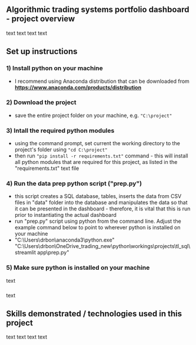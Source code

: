 ## Algorithmic trading systems portfolio dashboard - project overview
text
text
text
text

## Set up instructions
### 1) Install python on your machine
- I recommend using Anaconda distribution that can be downloaded from **https://www.anaconda.com/products/distribution**
### 2) Download the project
- save the entire project folder on your machine, e.g. `"C:\project"`
### 3) Intall the required python modules
- using the command prompt, set current the working directory to the project's folder using `"cd C:\project"`
- then run `"pip install -r requirements.txt"` command - this will install all python modules that are required for this project, as listed in the "requirements.txt" text file
### 4) Run the data prep python script ("prep.py")
- this script creates a SQL database, tables, inserts the data from CSV files in "data" folder into the database and manipulates the data so that it can be presented in the dashboard - therefore, it is vital that this is run prior to instantiating the actual dashboard
- run "prep.py" script using python from the command line. Adjust the example command below to point to wherever python is installed on your machine  
- "C:\Users\drbon\anaconda3\python.exe" "C:\Users\drbon\OneDrive\_trading_new\python\workings\projects\tl_sql\streamlit app\prep.py"
### 5) Make sure python is installed on your machine
text
###
text

## Skills demonstrated / technologies used in this project
text
text
text
text
